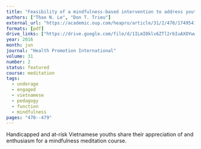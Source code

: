 ```yaml
---
title: "Feasibility of a mindfulness-based intervention to address youth issues in Vietnam"
authors: ["Thao N. Le", "Don T. Trieu"]
external_url: "https://academic.oup.com/heapro/article/31/2/470/1749541"
formats: [pdf]
drive_links: ["https://drive.google.com/file/d/1ILmI0klv6ZTl2rbIuAXOYwwcSZ83j6LE/view?usp=drivesdk"]
year: 2016
month: jun
journal: "Health Promotion International"
volume: 31
number: 2
status: featured
course: meditation
tags:
  - underage
  - engaged
  - vietnamese
  - pedagogy
  - function
  - mindfulness
pages: "470--479"
---
```


Handicapped and at-risk Vietnamese youths share their appreciation of and enthusiasm for a mindfulness meditation course.

